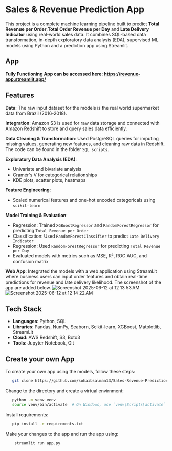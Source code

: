# Sales & Revenue Prediction App

This project is a complete machine learning pipeline built to predict **Total Revenue per Order**,**Total Order Revenue per Day** and **Late Delivery Indicator** using real-world sales data. It combines SQL-based data transformation, in-depth exploratory data analysis (EDA), supervised ML models using Python and a prediction app using Streamlit. 

## App

**Fully Functioning App can be accessed here: https://revenue-app.streamlit.app/**

## Features

**Data**: The raw input dataset for the models is the real world supermarket data from Brazil (2016-2018).

**Integration**: Amazon S3 is used for raw data storage and connected with Amazon Redshift to store and query sales data efficiently.

**Data Cleaning & Transformation**: Used PostgreSQL queries for imputing missing values, generating new features, and cleaning raw data in Redshift. The code can be found in the folder `SQL scripts`.
  
**Exploratory Data Analysis (EDA)**:
  - Univariate and bivariate analysis
  - Cramér's V for categorical relationships
  - KDE plots, scatter plots, heatmaps
    
**Feature Engineering**:
  - Scaled numerical features and one-hot encoded categoricals using `scikit-learn`
    
**Model Training & Evaluation**:
  - Regression: Trained `XGBoostRegressor` and `RandomForestRegressor` for predicting `Total Revenue per Order`
  - Classification: Used `RandomForestClassifier` to predict `Late Delivery Indicator`
  - Regression: Used `RandomForestRegressor` for predicting `Total Revenue per Day`
  - Evaluated models with metrics such as MSE, R², ROC AUC, and confusion matrix

**Web App**: Integrated the models with a web application using StreamLit where business users can input order features and obtain real-time predictions for revenue and late delivery likelihood. The screenshot of the app are added below.
![Screenshot 2025-06-12 at 12 13 53 AM](https://github.com/user-attachments/assets/dc93cfac-922e-4d63-8a39-95e25b57b95b)
![Screenshot 2025-06-12 at 12 14 22 AM](https://github.com/user-attachments/assets/9dd9f63a-eece-40c8-a915-b2172cc951b9)


##  Tech Stack

- **Languages**: Python, SQL
- **Libraries**: Pandas, NumPy, Seaborn, Scikit-learn, XGBoost, Matplotlib, StreamLit
- **Cloud**: AWS Redshift, S3, Boto3
- **Tools**: Jupyter Notebook, Git

## Create your own App

To create your own app using the models, follow these steps:
 ```bash 
    git clone https://github.com/sohaibsalman13/Sales-Revenue-Prediction-App
 ```
Change to the directory and create a virtual envirnment:
 ```bash 
    python -m venv venv
    source venv/bin/activate  # On Windows, use `venv\Scripts\activate`
 ```
 Install requirements:
  ```bash 
     pip install -r requirements.txt
 ```
 Make your changes to the app and run the app using:
 ```bash 
     streamlit run app.py
 ```

